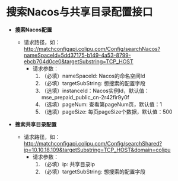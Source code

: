 # 搜索Nacos与共享目录配置接口

- **搜索Nacos配置**
    - 请求路径，如：http://matchconfigapi.colipu.com/Config/searchNacos?nameSpaceId=5dd37175-b149-4a53-8799-ebcb704d0ce0&targetSubstring=TCP_HOST
        - 请求参数：
          1. （必填）nameSpaceId: Nacos的命名空间Id
          2. （必填）targetSubString: 想搜索的配置字段 
          3. （选填）instanceId：Nacos实例Id，默认值：mse_prepaid_public_cn-2r42fir9y0f
          4. （选填）pageNum: 查看第pageNum页，默认值：1
          5. （选填）pageSize: 每页pageSize个数据，默认值：500



- **搜索共享目录配置**
  - 请求路径，如：http://matchconfigapi.colipu.com/Config/searchShared?ip=10.10.18.109&targetSubstring=TCP_HOST&domain=colipu
    - 请求参数：
      1. （必填）ip: 共享目录ip
      2. （必填）targetSubString: 想搜索的配置字段